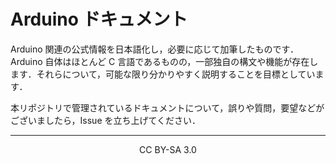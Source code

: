 # Arduino ドキュメント

Arduino 関連の公式情報を日本語化し，必要に応じて加筆したものです．  
Arduino 自体はほとんど C 言語であるものの，一部独自の構文や機能が存在します．それらについて，可能な限り分かりやすく説明することを目標としています．

本リポジトリで管理されているドキュメントについて，誤りや質問，要望などがございましたら，Issue を立ち上げてください．

---

<div align="center">CC BY-SA 3.0</div>
